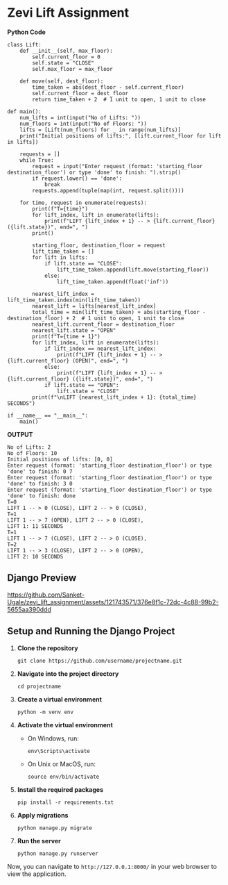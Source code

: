 # Zevi Lift Assignment


**Python Code**
```
class Lift:
    def __init__(self, max_floor):
        self.current_floor = 0
        self.state = "CLOSE"
        self.max_floor = max_floor

    def move(self, dest_floor):
        time_taken = abs(dest_floor - self.current_floor)
        self.current_floor = dest_floor
        return time_taken + 2  # 1 unit to open, 1 unit to close

def main():
    num_lifts = int(input("No of Lifts: "))
    num_floors = int(input("No of Floors: "))
    lifts = [Lift(num_floors) for _ in range(num_lifts)]
    print("Initial positions of lifts:", [lift.current_floor for lift in lifts])

    requests = []
    while True:
        request = input("Enter request (format: 'starting_floor destination_floor') or type 'done' to finish: ").strip()
        if request.lower() == 'done':
            break
        requests.append(tuple(map(int, request.split())))

    for time, request in enumerate(requests):
        print(f"T={time}")
        for lift_index, lift in enumerate(lifts):
            print(f"LIFT {lift_index + 1} -- > {lift.current_floor} ({lift.state})", end=", ")
        print()

        starting_floor, destination_floor = request
        lift_time_taken = []
        for lift in lifts:
            if lift.state == "CLOSE":
                lift_time_taken.append(lift.move(starting_floor))
            else:
                lift_time_taken.append(float('inf'))

        nearest_lift_index = lift_time_taken.index(min(lift_time_taken))
        nearest_lift = lifts[nearest_lift_index]
        total_time = min(lift_time_taken) + abs(starting_floor - destination_floor) + 2  # 1 unit to open, 1 unit to close
        nearest_lift.current_floor = destination_floor
        nearest_lift.state = "OPEN"
        print(f"T={time + 1}")
        for lift_index, lift in enumerate(lifts):
            if lift_index == nearest_lift_index:
                print(f"LIFT {lift_index + 1} -- > {lift.current_floor} (OPEN)", end=", ")
            else:
                print(f"LIFT {lift_index + 1} -- > {lift.current_floor} ({lift.state})", end=", ")
            if lift.state == "OPEN":
                lift.state = "CLOSE"
        print(f"\nLIFT {nearest_lift_index + 1}: {total_time} SECONDS")

if __name__ == "__main__":
    main()

```
**OUTPUT**

```
No of Lifts: 2
No of Floors: 10
Initial positions of lifts: [0, 0]
Enter request (format: 'starting_floor destination_floor') or type 'done' to finish: 0 7
Enter request (format: 'starting_floor destination_floor') or type 'done' to finish: 3 0
Enter request (format: 'starting_floor destination_floor') or type 'done' to finish: done
T=0
LIFT 1 -- > 0 (CLOSE), LIFT 2 -- > 0 (CLOSE), 
T=1
LIFT 1 -- > 7 (OPEN), LIFT 2 -- > 0 (CLOSE), 
LIFT 1: 11 SECONDS
T=1
LIFT 1 -- > 7 (CLOSE), LIFT 2 -- > 0 (CLOSE),
T=2
LIFT 1 -- > 3 (CLOSE), LIFT 2 -- > 0 (OPEN),
LIFT 2: 10 SECONDS

```
## Django Preview

https://github.com/Sanket-Ugale/zevi_lift_assignment/assets/121743571/376e8f1c-72dc-4c88-99b2-5655aa390ddd


## Setup and Running the Django Project

1. **Clone the repository**
    ```
    git clone https://github.com/username/projectname.git
    ```

2. **Navigate into the project directory**
    ```
    cd projectname
    ```

3. **Create a virtual environment**
    ```
    python -m venv env
    ```

4. **Activate the virtual environment**
    - On Windows, run:
        ```
        env\Scripts\activate
        ```
    - On Unix or MacOS, run:
        ```
        source env/bin/activate
        ```

5. **Install the required packages**
    ```
    pip install -r requirements.txt
    ```

6. **Apply migrations**
    ```
    python manage.py migrate
    ```

7. **Run the server**
    ```
    python manage.py runserver
    ```

Now, you can navigate to `http://127.0.0.1:8000/` in your web browser to view the application.
